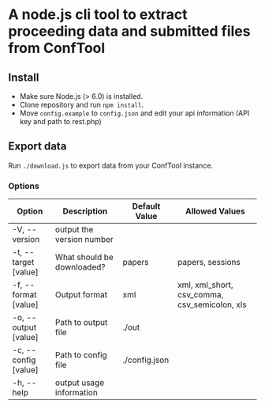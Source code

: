 # A node.js cli tool to extract proceeding data and submitted files from ConfTool

## Install

* Make sure Node.js (> 6.0) is installed.
* Clone repository and run `npm install`. 
* Move `config.example` to `config.json` and edit your api information (API key and path to rest.php)

## Export data

Run `./download.js` to export data from your ConfTool instance.

### Options

| Option				| Description				| Default Value	| Allowed Values 								|
|-----------------------|---------------------------|---------------|-----------------------------------------------|
| -V, --version         | output the version number |				|		 										|
| -t, --target [value]  | What should be downloaded?| papers    	| papers, sessions								|
| -f, --format [value]  | Output format 			| xml 			| xml, xml_short, csv_comma, csv_semicolon, xls |
| -o, --output [value]  | Path to output file 		| ./out 		|												|		
| -c, --config [value]  | Path to config file 		| ./config.json |												|
| -h, --help            | output usage information  |				|												|